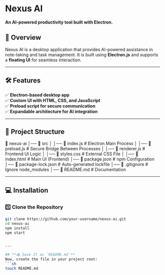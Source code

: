 # **Nexus AI**
**An AI-powered productivity tool built with Electron.**  

## **📌 Overview**
Nexus AI is a desktop application that provides AI-powered assistance in note-taking and task management. It is built using **Electron.js** and supports a **floating UI** for seamless interaction.

---

## **🛠️ Features**
✅ **Electron-based desktop app**  
✅ **Custom UI with HTML, CSS, and JavaScript**  
✅ **Preload script for secure communication**  
✅ **Expandable architecture for AI integration**

---

## **📂 Project Structure**

📂 nexus-ai │── 📂 src │ │── 📜 index.js # Electron Main Process │ │── 📜 preload.js # Secure Bridge Between Processes │ │── 📜 renderer.js # Frontend UI Logic │ │── 📜 styles.css # External CSS File │ │── 📜 index.html # Main UI (Frontend) │── 📜 package.json # npm Configuration │── 📜 package-lock.json # Auto-generated lockfile │── 📜 .gitignore # Ignore node_modules │── 📜 README.md # Documentation


---

## **💻 Installation**
### **1️⃣ Clone the Repository**
```sh
git clone https://github.com/your-username/nexus-ai.git
cd nexus-ai
npm install
npm start


---

## **📥 Save It as `README.md`**
Now, create the file in your project root:
```sh
touch README.md
